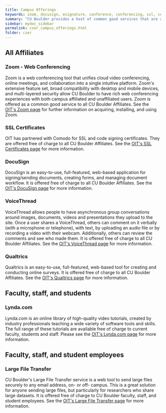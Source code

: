 ```yaml
---
title: Campus Offerings
keywords: zoom, docusign, esignature, conference, conferencing, ssl, certificate, voicethread, qualtrics, survey, transfer, file_transfer, large_file
summary: "CU Boulder provides a host of common good services that are available to support education"
sidebar: mydoc_sidebar
permalink: cser_campus_offerings.html
folder: cser
---
```


## All Affiliates

### Zoom - Web Conferencing

Zoom is a web conferencing tool that unifies cloud video conferencing, online meetings, and collaboration into a single intuitive platform. Zoom's extensive feature set, broad compatibility with desktop and mobile devices, and multi-layered security allow CU Boulder to have rich web conferencing experiences with both campus affiliated and unaffiliated users. Zoom is offered as a common good service to all CU Boulder Affiliates. See the [OIT's Zoom page](https://oit.colorado.edu/services/conferencing-services/web-conferencing-zoom) for further information on acquiring, installing, and using Zoom.

### SSL Certificates

OIT has partnered with Comodo for SSL and code signing certificates. They are offered free of charge to all CU Boulder Affiliates. See the [OIT's SSL Certificates page](https://oit.colorado.edu/services/web-content-applications/ssl-certificates) for more information.

### DocuSign

DocuSign is an easy-to-use, full-featured, web-based application for signing/sending documents, creating forms, and managing document workflow. It is offered free of charge to all CU Boulder Affiliates. See the [OIT's DocuSign page](https://oit.colorado.edu/services/business-services/docusign) for more information.

### VoiceThread

VoiceThread allows people to have asynchronous group conversations around images, documents, videos and presentations they upload to the site. Once a user shares a VoiceThread, others can comment on it verbally (with a microphone or telephone), with text, by uploading an audio file or by recording a video with their webcam. Additionally, others can review the comments and see who made them. It is offered free of charge to all CU Boulder Affiliates. See the [OIT's VoiceThread page](https://oit.colorado.edu/services/teaching-learning-applications/voicethread) for more information.


### Qualtrics

Qualtrics is an easy-to-use, full-featured, web-based tool for creating and conducting online surveys. It is offered free of charge to all CU Boulder Affiliates. See the [OIT's Qualtrics page](https://oit.colorado.edu/qualtrics) for more information.

## Faculty, staff, and students

### Lynda.com

Lynda.com is an online library of high-quality video tutorials, created by industry professionals teaching a wide variety of software tools and skills. The full range of these tutorials are available free of charge to current faculty, students and staff. Please see the [OIT's Lynda.com page](https://oit.colorado.edu/lynda) for more information.

## Faculty, staff, and student employees

### Large File Transfer

CU Boulder's Large File Transfer service is a web tool to send large files securely to any email address, on- or off- campus. This is a great solution for anyone sending large files, but particularly for researchers who share large datasets. It is offered free of charge to CU Boulder faculty, staff, and student employees. See the [OIT's Large File Transfer page](https://oit.colorado.edu/services/file-transfer-storage-infrastructure/large-file-transfer) for more information.
